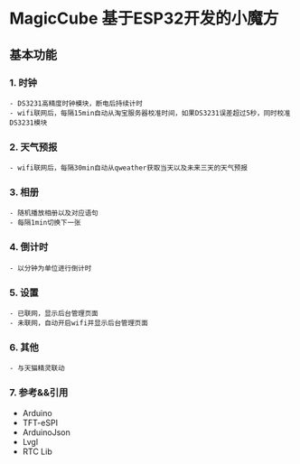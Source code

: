 # MagicCube 基于ESP32开发的小魔方
## 基本功能
### 1. 时钟
    - DS3231高精度时钟模块，断电后持续计时
    - wifi联网后，每隔15min自动从淘宝服务器校准时间，如果DS3231误差超过5秒，同时校准DS3231模块
### 2. 天气预报
    - wifi联网后，每隔30min自动从qweather获取当天以及未来三天的天气预报
### 3. 相册
    - 随机播放相册以及对应语句
    - 每隔1min切换下一张
### 4. 倒计时
	- 以分钟为单位进行倒计时
### 5. 设置
	- 已联网，显示后台管理页面
	- 未联网，自动开启wifi并显示后台管理页面
### 6. 其他
	- 与天猫精灵联动
  
### 7. 参考&&引用
  - Arduino
  - TFT-eSPI
  - ArduinoJson
  - Lvgl
  - RTC Lib
